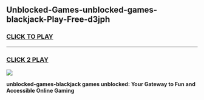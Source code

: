 
## Unblocked-Games-unblocked-games-blackjack-Play-Free-d3jph
<h3>
<a href="https://premium76.site?title=unblocked-games-blackjack&ref=22A">CLICK TO PLAY</a></h3>
<hr>

<h3>
<a href="https://premium76.site?title=unblocked-games-blackjack&ref=22A">CLICK 2 PLAY</a>
  
</h3>

<a href="https://premium76.site?title=unblocked-games-blackjack&ref=22A"><img src="https://clearcache.store/games.png"></a>


**unblocked-games-blackjack games unblocked: Your Gateway to Fun and Accessible Online Gaming**
